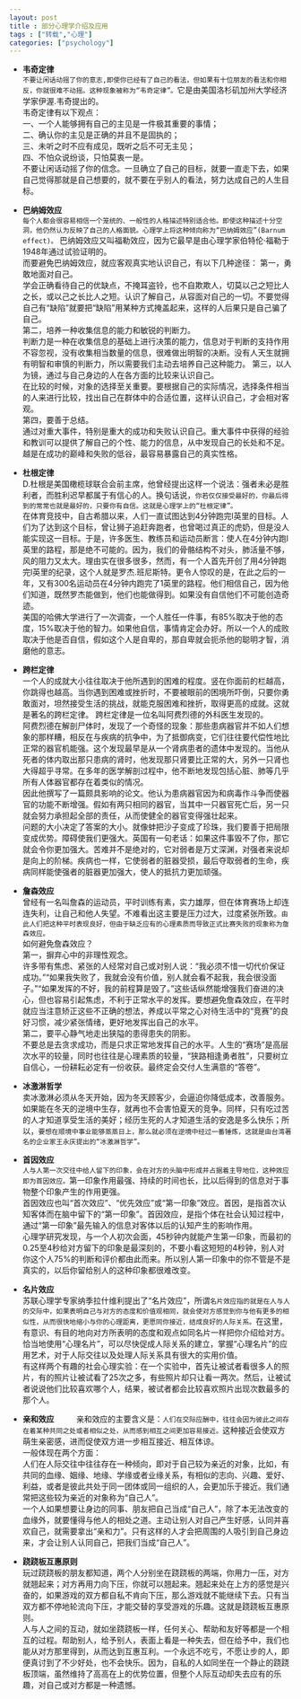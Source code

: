 ```yaml
---
layout: post
title : 部分心理学介绍及应用
tags : ["转载","心理"]
categories: ["psychology"]
---
```


- **韦奇定律**  
`不要让闲话动摇了你的意志,即使你已经有了自己的看法，但如果有十位朋友的看法和你相反，你就很难不动摇。这种现象被称为“韦奇定律”。`它是由美国洛杉矶加州大学经济学家伊渥.韦奇提出的。   
 韦奇定律有以下观点：  
一、一个人能够拥有自己的主见是一件极其重要的事情；  
二、确认你的主见是正确的并且不是固执的；  
三、未听之时不应有成见，既听之后不可无主见；  
四、不怕众说纷谈，只怕莫衷一是。    
不要让闲话动摇了你的信念。一旦确立了自己的目标，就要一直走下去，如果自己觉得那就是自己想要的，就不要在乎别人的看法，努力达成自己的人生目标。

- **巴纳姆效应**  
`每个人都会很容易相信一个笼统的、一般性的人格描述特别适合他。即使这种描述十分空洞，他仍然认为反映了自己的人格面貌。心理学上将这种倾向称为“巴纳姆效应”(Barnum effect)。`
巴纳姆效应又叫福勒效应，因为它最早是由心理学家伯特伦·福勒于1948年通过试验证明的。  
 而要避免巴纳姆效应，就应客观真实地认识自己，有以下几种途径： 
 第一，勇敢地面对自己。  
 学会正确看待自己的优缺点，不掩耳盗铃，也不自欺欺人，切莫以己之短比人之长，或以己之长比人之短。认识了解自己，从容面对自己的一切。不要觉得自己有“缺陷”就要把“缺陷”用某种方式掩盖起来，这样的人后果只是自己骗了自己。  
第二，培养一种收集信息的能力和敏锐的判断力。  
判断力是一种在收集信息的基础上进行决策的能力，信息对于判断的支持作用不容忽视，没有收集相当数量的信息，很难做出明智的决断。没有人天生就拥有明智和审慎的判断力，所以需要我们主动去培养自己这种能力。
第三，以人为镜，通过与自己身边的人在各方面的比较来认识自己。  
在比较的时候，对象的选择至关重要。要根据自己的实际情况，选择条件相当的人来进行比较，找出自己在群体中的合适位置，这样认识自己，才会相对客观。  
第四，要善于总结。  
通过对重大事件，特别是重大的成功和失败认识自己。重大事件中获得的经验和教训可以提供了解自己的个性、能力的信息，从中发现自己的长处和不足。越是在成功的巅峰和失败的低谷，最容易暴露自己的真实性格。  

- **杜根定律**　　  
D.杜根是美国橄榄球联合会前主席，他曾经提出这样一个说法：强者未必是胜利者，而胜利迟早都属于有信心的人。换句话说，`你若仅仅接受最好的，你最后得到的常常也就是最好的，只要你有自信。这就是心理学上的“杜根定律”。 `   
在体育竞技中，自古希腊以来，人们一直试图达到4分钟跑完l英里的目标。人们为了达到这个目标，曾让狮子追赶奔跑者，也曾喝过真正的虎奶，但是没人能实现这一目标。于是，许多医生、教练员和运动员断言：使人在4分钟内跑l英里的路程，那是绝不可能的。因为，我们的骨骼结构不对头，肺活量不够，风的阻力又太大。理由实在很多很多，然而，有一个人首先开创了用4分钟跑完l英里的纪录，这个人就是罗杰.班尼斯特。更令人惊叹的是，在此之后的一年，又有300名运动员在4分钟内跑完了1英里的路程。他们相信自己，因为他们知道，既然罗杰能做到，他们也能做得到。如果没有自信他们不可能创造奇迹。  
美国的哈佛大学进行了一次调查，一个人胜任一件事，有85%取决于他的态度，15%取决于他的智力。如果他自信，事情肯定会办好。所以一个人的成败取决于他是否自信，假如这个人是自卑的，那自卑就会扼杀他的聪明才智，消磨他的意志。

- **跨栏定律**  
一个人的成就大小往往取决于他所遇到的困难的程度。竖在你面前的栏越高，你跳得也越高。当你遇到困难或挫折时，不要被眼前的困境所吓倒，只要你勇敢面对，坦然接受生活的挑战，就能克服困难和挫折，取得更高的成就。这就是著名的跨栏定律。
跨栏定律是一位名叫阿费烈德的外科医生发现的。  
阿费烈德在解剖尸体时，发现了一个奇怪的现象：那些患病器官并不如人们想象的那样糟，相反在与疾病的抗争中，为了抵御病变，它们往往要代偿性地比正常的器官机能强。这个发现最早是从一个肾病患者的遗体中发现的。当他从死者的体内取出那只患病的肾时，他发现那只肾要比正常的大，另外一只肾也大得超乎寻常。在多年的医学解剖过程中，他不断地发现包括心脏、肺等几乎所有人体器官都存在着类似的情况。  
因此他撰写了一篇颇具影响的论文。他认为患病器官因为和病毒作斗争而使器官的功能不断增强。假如有两只相同的器官，当其中一只器官死亡后，另一只就会努力承担起全部的责任，从而使健全的器官变得强壮起来。  
问题的大小决定了答案的大小。就像蚌把沙子变成了珍珠，我们要善于把局限变成优势。障碍使我们更强大。英国有一句老话：如果这件事毁不了你，那它就会令你更加强大。苦难并不是绝对的，它对弱者是万丈深渊，对强者来说却是向上的阶梯。疾病也一样，它使弱者的脏器受损，最后夺取弱者的生命，疾病同样能使强者的脏器更加强大，使人的抵抗力更加顽强。

- **詹森效应**  
曾经有一名叫詹森的运动员，平时训练有素，实力雄厚，但在体育赛场上却连连失利，让自己和他人失望。不难看出这主要是压力过大，过度紧张所致。`由此人们把这种平时表现良好，但由于缺乏应有的心理素质而导致正式比赛失败的现象称为詹森效应。`  
如何避免詹森效应？  
第一，摒弃心中的非理性观念。  
许多带有焦虑、紧张的人经常对自己或对别人说：“我必须不惜一切代价保证成功。”“如果我失败了，我就会没有价值，别人就会看不起我，我会很没面子。”“如果发挥的不好，我的前程算是毁了。”这些话纵然能增强我们奋进的决心，但也容易引起焦虑，不利于正常水平的发挥。要想避免詹森效应，在平时就应当注意矫正这些不正确的想法，养成以平常之心对待生活中的“竞赛”的良好习惯，减少紧张情绪，更好地发挥出自己的水平。  
第二，要平心静气地走出狭隘的患得患失的阴影。    
不要总是去贪求成功，而是只求正常地发挥自己的水平。人生的“赛场”是高层次水平的较量，同时也往往是心理素质的较量，“狭路相逢勇者胜”，只要树立自信心，一份耕耘必定有一份收获。最终定会交付人生满意的“答卷”。  

- **冰激淋哲学**  
卖冰激淋必须从冬天开始，因为冬天顾客少，会逼迫你降低成本，改善服务。如果能在冬天的逆境中生存，就再也不会害怕夏天的竞争。同样，只有吃过苦的人才知道享受生活的美好；经历生死的人才知道生活的安逸是多么快乐；所以，`要想在顺境中事业能够蒸蒸日上，那么就必须在逆境中经过一番锤炼，这就是由台湾著名的企业家王永庆提出的“冰激淋哲学”。`  

- **首因效应**  
`人与人第一次交往中给人留下的印象，会在对方的头脑中形成并占据着主导地位，这种效应即为首因效应。`第一印象作用最强、持续的时间也长，比以后得到的信息对于事物整个印象产生的作用更强。  
首因效应也叫“首次效应”、“优先效应”或“第一印象”效应。首因，是指首次认知客体而在脑中留下的“第一印象”。首因效应，是指个体在社会认知过程中，通过“第一印象”最先输入的信息对客体以后的认知产生的影响作用。  
心理学研究发现，与一个人初次会面，45秒钟内就能产生第一印象，而最初的0.25至4秒给对方留下的印象是最深刻的，不要小看这短短的4秒钟，别人对你这个人75%的判断和评价都由此而来。所以别人第一印象中的你不管是不是真实的，以后你留给别人的这种印象都很难改变。

- **名片效应**  
苏联心理学专家纳季拉什维利提出了“名片效应”，所谓`名片效应指的就是在人与人的交际中，如果表明自己与对方的态度和价值观相同，就会使对方感觉到你与他有更多的相似性，从而很快地缩小与你的心理距离，更愿同你接近，结成良好的人际关系。`在这里，有意识、有目的地向对方所表明的态度和观点如同名片一样把你介绍给对方。恰当地使用“心理名片”，可以尽快促成人际关系的建立，掌握“心理名片”的应用艺术，对于人际交往以及处理人际关系具有很大的实用价值。  
有这样两个有趣的社会心理实验：在一个实验中，首先让被试者看很多人的照片，有的照片让被试看了25次之多，有些照片却只让看一两次。然后，让被试者说说他们比较喜欢哪个人，结果，被试者都会比较喜欢照片出现次数最多的那个人。  

- **亲和效应**  　  　
亲和效应的主要含义是：`人们在交际应酬中，往往会因为彼此之间存在着某种共同之处或者相似之处，从而感到相互之间更加容易接近。`这种接近会使双方萌生亲密感，进而促使双方进一步相互接近、相互体谅。  
一般体现在两个方面：  
人们在人际交往中往往存在一种倾向，即对于自己较为亲近的对象，比如，有共同的血缘、姻缘、地缘、学缘或者业缘关系，有相似的志向、兴趣、爱好、利益，或者是彼此共处于同一团体或同一组织的人，会更加乐于接近。我们通常把这些较为亲近的对象称为“自己人”。  
一个人如果想要让身边的同事、朋友把自己当成“自己人”，除了本无法改变的血缘外，就要懂得与他人的相处之道。主动让别人对自己产生好感，认同并喜欢自己，就需要拿出“亲和力”。只有这样的人才会把周围的人吸引到自己身边来，才会让别人认同自己，把我们当成“自己人”。  

- **跷跷板互惠原则**  
玩过跷跷板的朋友都知道，两个人分别坐在跷跷板的两端，你用力一压，对方就翘起来；对方再用力向下压，你就可以翘起来。翘起来处在上方的感觉是兴奋的，如果游戏的双方都自私不肯向下压，那么游戏就不能继续下去。只有当双方都不停地轮流向下压，才能交替的享受游戏的乐趣。这就是跷跷板互惠原则。  
人与人之间的互动，就如坐跷跷板一样，任何关心、帮助和友好等都是一个相互的过程。帮助别人，给予别人，表面上看是一种失去，但在给予中，我们也能从对方那里得到，从而达到互惠互利。一个永远不吃亏，不愿让步的人，即便真讨到了不少好处，也不会快乐。因为，自私的人如同坐在一个静止的跷跷板顶端，虽然维持了高高在上的优势位置，但整个人际互动却失去应有的乐趣，对自己或对方都是一种遗憾。